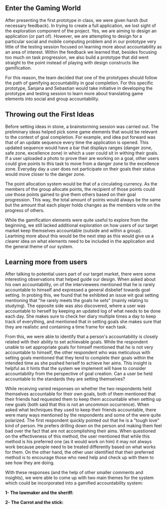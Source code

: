 ## Enter the Gaming World

After presenting the first prototype in class, we were given harsh (but necessary feedback). In trying to create a full application, we lost sight of the exploration component of the project. Yes, we are aiming to design an application (or part of). However, we are attempting to design for a particular social and mobile computing problem and in our prototype very little of the testing session focused on learning more about accountability as an area of interest. Within the feedback we learned that, besides focusing too much on task progression, we also build a prototype that did went straight to the point instead of playing with design constructs like gamification. 

For this reason, the team decided that one of the prototypes should follow the path of gamifying accountability in goal completion. For this specific prototype, Sanjana and Sebastian would take initiative in developing the prototype and testing session to learn more about translating game elements into social and group accountability. 

## Throwing out the First Ideas

Before setting ideas in stone, a brainstorming session was carried out. The preliminary ideas helped pick some game elements that would be relevant to the context of goal completion. For example, and idea put forward was that of an update sequence every time the application is opened. This updated sequence would have a bar that displays ranges (danger zone, safe zone, excellence zone) in which a user could sit in withing their goals. If a user uploaded a photo to prove their are working on a goal, other users could give points to this task to move from a danger zone to the excellence zone. Everyday day a user does not participate on their goals their status would move closer to the danger zone. 

The point allocation system would be that of a circulating currency. As the members of the group allocate points, the recipient of those points could use those points gained to give them others based on their goal progression. This way, the total amount of points would always be the same but the amount that each player holds changes as the members vote on the progress of others. 

While the gamification elements were quite useful to explore from the beginning, we still lacked additional exploration on how users of our target market keep themselves accountable (outside and within a group). Leartning more about this would be the next step as this would give us a clearer idea on what elements need to be included in the application and the general theme of our system. 

## Learning more from users 

After talking to potential users part of our target market, there were some interesting observations that helped guide our design. When asked about his own accountability, on of the interviewees mentioned that he is rarely accountable to himself and expressed a general disbelief towards goal setting. In probing this, we found that he exhibited an issue wit goal setting mentioning that "he rarely meets the goals he sets" (mainly relating to studying). The opposite side was also discovered, where a user was accountable to herself by keeping an updated log of what needs to be done each day. She makes sure to check her diary multiple times a day to keep track of everything, and mentioned that in setting goals she makes sure that they are realistic and containing a time frame for each task.

From this, we were able to identify that a person's accountability is closely related with their ability to set achievable goals. While the respondent unable to set appropriate goals for himself mentioned that he is not very accountable to himself, the other respondent who was meticulous with setting goals mentioned that they tend to complete their goals within the intended time as she pushed herself to achieve her aims. This insight is helpful as it hints that the system we implement will have to consider accountability from the perspective of goal creation. Can a user be held accountable to the standards they are setting themselves?

While receiving varied responses on whether the two respondents held themselves accountable for their own goals, both of them mentioned that their friends had requested them to keep them accountable when setting up new goals (both said that this is not an uncommon occurrence). When asked what techniques they used to keep their friends accountable, there were many ways mentioned by the respondents and some of the were quite polarized. The first respondent quickly pointed out that he is a "tough love" kind of person. He prefers drilling down on the person and making them feel bad over the fact that are not accomplishing their aims. When questioned on the effectiveness of this method, the user mentioned that while this method is his preferred one (as it would work on him) it may not always work because people need to be treated differently based on what works for them. On the other hand, the other user identified that their preferred method is to encourage those who need help and check up with them to see how they are doing.

With these responses (and the help of other smaller comments and insights), we were able to come up with two main themes for the system which could be incorporated into a gamified accountability system:

**1- The lawmaker and the sheriff:** 

**2- The Carrot and the stick:**

